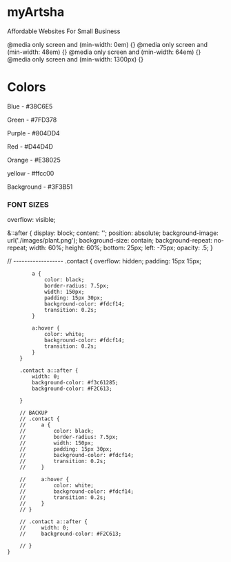 # myArtsha

Affordable Websites For Small Business

@media only screen and (min-width: 0em) {}
@media only screen and (min-width: 48em) {}
@media only screen and (min-width: 64em) {}  
@media only screen and (min-width: 1300px) {}

# Colors

Blue - #38C6E5

Green - #7FD378

Purple - #804DD4

Red - #D44D4D

Orange - #E38025

yellow - #ffcc00

Background - #3F3B51

### FONT SIZES

overflow: visible;

&::after {
display: block;
content: '';
position: absolute;
background-image: url('./images/plant.png');
background-size: contain;
background-repeat: no-repeat;
width: 60%;
height: 60%;
bottom: 25px;
left: -75px;
opacity: .5;
}

// ------------------
.contact {
overflow: hidden;
padding: 15px 15px;

            a {
                color: black;
                border-radius: 7.5px;
                width: 150px;
                padding: 15px 30px;
                background-color: #fdcf14;
                transition: 0.2s;
            }

            a:hover {
                color: white;
                background-color: #fdcf14;
                transition: 0.2s;
            }
        }

        .contact a::after {
            width: 0;
            background-color: #f3c61285;
            background-color: #F2C613;

        }

        // BACKUP
        // .contact {
        //     a {
        //         color: black;
        //         border-radius: 7.5px;
        //         width: 150px;
        //         padding: 15px 30px;
        //         background-color: #fdcf14;
        //         transition: 0.2s;
        //     }

        //     a:hover {
        //         color: white;
        //         background-color: #fdcf14;
        //         transition: 0.2s;
        //     }
        // }

        // .contact a::after {
        //     width: 0;
        //     background-color: #F2C613;

        // }
    }
